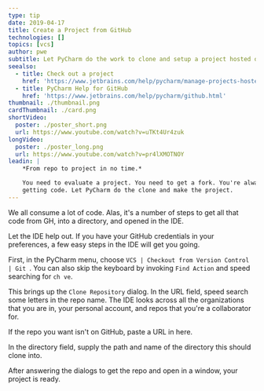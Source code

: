 ```yaml
---
type: tip
date: 2019-04-17
title: Create a Project from GitHub
technologies: []
topics: [vcs]
author: pwe
subtitle: Let PyCharm do the work to clone and setup a project hosted on GitHub.
seealso:
  - title: Check out a project
    href: 'https://www.jetbrains.com/help/pycharm/manage-projects-hosted-on-github.html#clone-from-GitHub'
  - title: PyCharm Help for GitHub
    href: 'https://www.jetbrains.com/help/pycharm/github.html'  
thumbnail: ./thumbnail.png
cardThumbnail: ./card.png
shortVideo:
  poster: ./poster_short.png
  url: https://www.youtube.com/watch?v=uTKt4Ur4zuk
longVideo:
  poster: ./poster_long.png
  url: https://www.youtube.com/watch?v=pr4lXMOTNOY
leadin: |
    *From repo to project in no time.*    

    You need to evaluate a project. You need to get a fork. You're always  
    getting code. Let PyCharm do the clone and make the project.
---
```


We all consume a lot of code. Alas, it's a number of steps to get all that 
code from GH, into a directory, and opened in the IDE.

Let the IDE help out. If you have your GitHub credentials in your preferences, 
a few easy steps in the IDE will get you going.

First, in the PyCharm menu, choose `VCS | Checkout from Version Control | Git `. 
You can also skip the keyboard by invoking `Find Action` and speed searching for 
`ch ve`.

This brings up the `Clone Repository` dialog. In the URL field, speed search 
some letters in the repo name. The IDE looks across all the organizations that 
you are in, your personal account, and repos that you're a collaborator for.

If the repo you want isn't on GitHub, paste a URL in here.

In the directory field, supply the path and name of the directory this should 
clone into.

After answering the dialogs to get the repo and open in a window, your project 
is ready. 